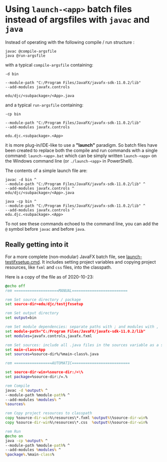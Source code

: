 # Using `launch-<app>` batch files instead of argsfiles with `javac` and `java`

Instead of operating with the following compile / run structure :
```
javac @compile-argsfile
java @run-argsfile
```
with a typical `compile-argsfile` containing:
```
-d bin

--module-path "C:/Program Files/JavaFX/javafx-sdk-11.0.2/lib" 
--add-modules javafx.controls

edu/djc/<subpackage>/<App>.java
```

and a typical `run-argsfile` containing:
```
-cp bin

--module-path "C:/Program Files/JavaFX/javafx-sdk-11.0.2/lib" 
--add-modules javafx.controls

edu.djc.<subpackage>.<App>
```

it is more plug-in/IDE-like to use a **"launch"** paradigm. So batch files have been created to replace both the compile and run commands with a single command: `launch-<app>.bat` which can be simply written `launch-<app>` on the Windows command line (or `./launch-<app>` in PowerShell).

The contents of a simple launch file are:
```
javac -d bin ^
--module-path "C:/Program Files/JavaFX/javafx-sdk-11.0.2/lib" ^
--add-modules javafx.controls ^
edu/djc/<subpackage>/<App>.java

java -cp bin ^
--module-path "C:/Program Files/JavaFX/javafx-sdk-11.0.2/lib" ^
--add-modules javafx.controls ^
edu.djc.<subpackage>.<App>
```

To not see these commands echoed to the command line, you can add the `@` symbol before `javac` and before `java`.

## Really getting into it
For a more complete (non-modular) JavaFX batch file, see [launch-testjfxsetup.cmd](launch-testjfxsetup.cmd). It includes setting project variables and copying project resources, like `fxml` and `css` files, into the classpath.

Here is a copy of the file as of 2020-10-23:
```bat
@echo off
rem ====================MANUAL=========================

rem Set source directory / package
set source-dir=edu/djc/testjfxsetup

rem Set output directory
set output=bin

rem Set module dependencies: separate paths with ; and modules with ,
set module-path="C:/Program Files/JavaFX/javafx-sdk-11.0.2/lib"
set modules=javafx.controls,javafx.fxml

rem Set sources: include all .java files in the sources variable as a space-separated list
set main-class=App
set sources=%source-dir%/%main-class%.java

rem =================AUTOMATIC==========================

set source-dir-win=%source-dir:/=\%
set package=%source-dir:/=.%

rem Compile
javac -d %output% ^
--module-path %module-path% ^
--add-modules %modules% ^
%sources%

rem Copy project resources to classpath
copy %source-dir-win%\resources\*.fxml %output%\%source-dir-win%
copy %source-dir-win%\resources\*.css  %output%\%source-dir-win%

rem Run
@echo on
java -cp %output% ^
--module-path %module-path% ^
--add-modules %modules% ^
%package%.%main-class%

```
